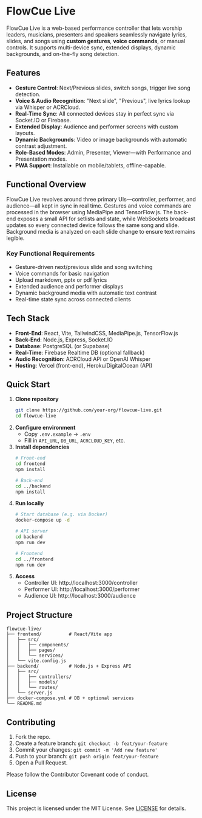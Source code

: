 # FlowCue Live

FlowCue Live is a web-based performance controller that lets worship leaders, musicians, presenters and speakers seamlessly navigate lyrics, slides, and songs using **custom gestures**, **voice commands**, or manual controls. It supports multi-device sync, extended displays, dynamic backgrounds, and on-the-fly song detection.

## Features

- **Gesture Control**: Next/Previous slides, switch songs, trigger live song detection.
- **Voice & Audio Recognition**: "Next slide", "Previous", live lyrics lookup via Whisper or ACRCloud.
- **Real-Time Sync**: All connected devices stay in perfect sync via Socket.IO or Firebase.
- **Extended Display**: Audience and performer screens with custom layouts.
- **Dynamic Backgrounds**: Video or image backgrounds with automatic contrast adjustment.
- **Role-Based Modes**: Admin, Presenter, Viewer—with Performance and Presentation modes.
- **PWA Support**: Installable on mobile/tablets, offline-capable.

## Functional Overview

FlowCue Live revolves around three primary UIs—controller, performer, and audience—all kept in sync in real time. Gestures and voice commands are processed in the browser using MediaPipe and TensorFlow.js. The back-end exposes a small API for setlists and state, while WebSockets broadcast updates so every connected device follows the same song and slide. Background media is analyzed on each slide change to ensure text remains legible.

### Key Functional Requirements
- Gesture-driven next/previous slide and song switching
- Voice commands for basic navigation
- Upload markdown, pptx or pdf lyrics
- Extended audience and performer displays
- Dynamic background media with automatic text contrast
- Real-time state sync across connected clients


## Tech Stack

- **Front-End**: React, Vite, TailwindCSS, MediaPipe.js, TensorFlow.js
- **Back-End**: Node.js, Express, Socket.IO
- **Database**: PostgreSQL (or Supabase)
- **Real-Time**: Firebase Realtime DB (optional fallback)
- **Audio Recognition**: ACRCloud API or OpenAI Whisper
- **Hosting**: Vercel (front-end), Heroku/DigitalOcean (API)

## Quick Start

1. **Clone repository**
   ```bash
   git clone https://github.com/your-org/flowcue-live.git
   cd flowcue-live
   ```
2. **Configure environment**
   - Copy `.env.example` → `.env`
   - Fill in `API_URL`, `DB_URL`, `ACRCLOUD_KEY`, etc.
3. **Install dependencies**
   ```bash
   # Front-end
   cd frontend
   npm install

   # Back-end
   cd ../backend
   npm install
   ```
4. **Run locally**
   ```bash
   # Start database (e.g. via Docker)
   docker-compose up -d

   # API server
   cd backend
   npm run dev

   # Frontend
   cd ../frontend
   npm run dev
   ```
5. **Access**
   - Controller UI: http://localhost:3000/controller
   - Performer UI: http://localhost:3000/performer
   - Audience UI: http://localhost:3000/audience

## Project Structure

```
flowcue-live/
├── frontend/          # React/Vite app
│   ├── src/
│   │   ├── components/
│   │   ├── pages/
│   │   └── services/
│   └── vite.config.js
├── backend/           # Node.js + Express API
│   ├── src/
│   │   ├── controllers/
│   │   ├── models/
│   │   └── routes/
│   └── server.js
├── docker-compose.yml # DB + optional services
└── README.md
```

## Contributing

1. Fork the repo.
2. Create a feature branch: `git checkout -b feat/your-feature`
3. Commit your changes: `git commit -m 'Add new feature'`
4. Push to your branch: `git push origin feat/your-feature`
5. Open a Pull Request.

Please follow the Contributor Covenant code of conduct.

## License

This project is licensed under the MIT License. See [LICENSE](LICENSE) for details.
